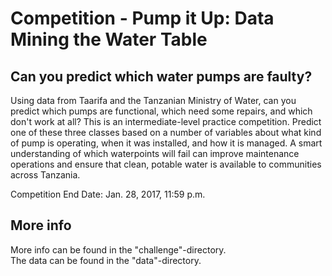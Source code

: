 # Competition - Pump it Up: Data Mining the Water Table 

## Can you predict which water pumps are faulty?

Using data from Taarifa and the Tanzanian Ministry of Water, can you predict which pumps are functional, which need some repairs, and which don't work at all? This is an intermediate-level practice competition. Predict one of these three classes based on a number of variables about what kind of pump is operating, when it was installed, and how it is managed. A smart understanding of which waterpoints will fail can improve maintenance operations and ensure that clean, potable water is available to communities across Tanzania.

Competition End Date: Jan. 28, 2017, 11:59 p.m.

## More info

More info can be found in the "challenge"-directory.  
The data can be found in the "data"-directory.